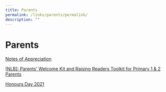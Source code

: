 ```yaml
---
title: Parents
permalink: /links/parents/permalink/
description: ""
---
```

Parents
=======

[Notes of Appreciation](https://docs.google.com/forms/d/1KQOaywoF6uto3T4m-Qv3uniilQQZflWF-Biha5Va0x0/viewform?edit_requested=true)  
  

\[[NLB\]: Parents' Welcome Kit and Raising Readers Toolkit for Primary 1 & 2 Parents](http://www.nlb.gov.sg/discovereads/primary-resources/)

  

[Honours Day 2021](https://youtu.be/bj49rPC0wIw)
